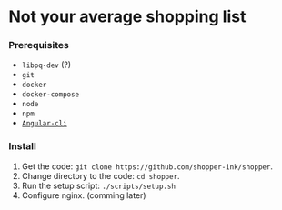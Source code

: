 # Not your average shopping list

### Prerequisites
* `libpq-dev` (?)
* `git`
* `docker`
* `docker-compose`
* `node`
* `npm`
* [`Angular-cli`](https://cli.angular.io/)

### Install

1. Get the code: `git clone https://github.com/shopper-ink/shopper`.
2. Change directory to the code: `cd shopper`.
3. Run the setup script: `./scripts/setup.sh`
4. Configure nginx. (comming later)
